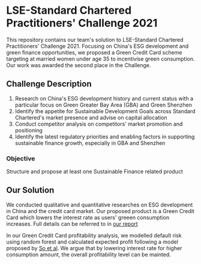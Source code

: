 # LSE-Standard Chartered Practitioners' Challenge 2021

This repository contains our team's solution to LSE-Standard Chartered Practitioners' Challenge 2021. Focusing on China's ESG development and green finance opportunities, we proposed a Green Credit Card scheme targeting at married women under age 35 to incentivise green consumption. Our work was awarded the second place in the Challenge.

## Challenge Description

1. Research on China's ESG development history and current status with a particular focus on Green Greater Bay Area (GBA) and Green Shenzhen
2. Identify the appetite for Sustainable Development Goals across Standard Chartered's market presence and advise on capital allocation
3. Conduct competitor analysis on competitors' market promotion and positioning
4. Identify the latest regulatory priorities and enabling factors in supporting sustainable finance growth, especially in GBA and Shenzhen


### Objective

Structure and propose at least one Sustainable Finance related product

## Our Solution

We conducted qualitative and quantitative researches on ESG development in China and the credit card market. Our proposed product is a Green Credit Card which lowers the interest rate as users' greeen consumption increases. Full details can be referred to in [our report](https://github.com/p-8s/Green-Credit-Card/blob/master/Report.pdf)

In our Green Credit Card profitability analysis, we modelled default risk using random forest and calculated expected profit following a model proposed by [So et al](https://www.sciencedirect.com/science/article/abs/pii/S0167923613002625). We argue that by lowering interest rate for higher consumption amount, the overall profitability level can be mainted. 
